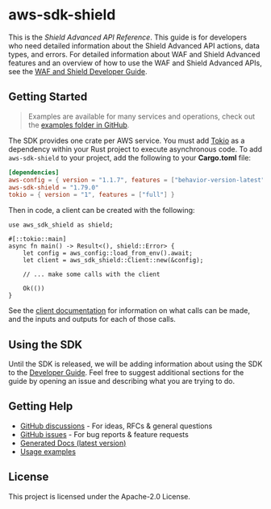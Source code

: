 # aws-sdk-shield

This is the _Shield Advanced API Reference_. This guide is for developers who need detailed information about the Shield Advanced API actions, data types, and errors. For detailed information about WAF and Shield Advanced features and an overview of how to use the WAF and Shield Advanced APIs, see the [WAF and Shield Developer Guide](https://docs.aws.amazon.com/waf/latest/developerguide/).

## Getting Started

> Examples are available for many services and operations, check out the
> [examples folder in GitHub](https://github.com/awslabs/aws-sdk-rust/tree/main/examples).

The SDK provides one crate per AWS service. You must add [Tokio](https://crates.io/crates/tokio)
as a dependency within your Rust project to execute asynchronous code. To add `aws-sdk-shield` to
your project, add the following to your **Cargo.toml** file:

```toml
[dependencies]
aws-config = { version = "1.1.7", features = ["behavior-version-latest"] }
aws-sdk-shield = "1.79.0"
tokio = { version = "1", features = ["full"] }
```

Then in code, a client can be created with the following:

```rust,no_run
use aws_sdk_shield as shield;

#[::tokio::main]
async fn main() -> Result<(), shield::Error> {
    let config = aws_config::load_from_env().await;
    let client = aws_sdk_shield::Client::new(&config);

    // ... make some calls with the client

    Ok(())
}
```

See the [client documentation](https://docs.rs/aws-sdk-shield/latest/aws_sdk_shield/client/struct.Client.html)
for information on what calls can be made, and the inputs and outputs for each of those calls.

## Using the SDK

Until the SDK is released, we will be adding information about using the SDK to the
[Developer Guide](https://docs.aws.amazon.com/sdk-for-rust/latest/dg/welcome.html). Feel free to suggest
additional sections for the guide by opening an issue and describing what you are trying to do.

## Getting Help

* [GitHub discussions](https://github.com/awslabs/aws-sdk-rust/discussions) - For ideas, RFCs & general questions
* [GitHub issues](https://github.com/awslabs/aws-sdk-rust/issues/new/choose) - For bug reports & feature requests
* [Generated Docs (latest version)](https://awslabs.github.io/aws-sdk-rust/)
* [Usage examples](https://github.com/awslabs/aws-sdk-rust/tree/main/examples)

## License

This project is licensed under the Apache-2.0 License.

